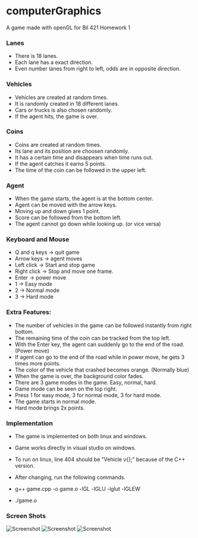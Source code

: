 # computerGraphics
A game made with openGL for Bil 421 Homework 1

### Lanes
- There is 18 lanes.
- Each lane has a exact direction.
- Even number lanes from right to left, odds are in opposite direction.

### Vehicles
- Vehicles are created at random times.
- It is randomly created in 18 different lanes.
- Cars or trucks is also chosen randomly.
- If the agent hits, the game is over.

### Coins
- Coins are created at random times.
- Its lane and its position are choosen randomly.
- It has a certain time and disappears when time runs out.
- If the agent catches it earns 5 points.
- The time of the coin can be followed in the upper left.

### Agent
- When the game starts, the agent is at the bottom center.
- Agent can be moved with the arrow keys.
- Moving up and down gives 1 point.
- Score can be followed from the bottom left.
- The agent cannot go down while looking up. (or vice versa)

### Keyboard and Mouse
- Q and q keys  -> quit game
- Arrow keys    -> agent moves
- Left click    -> Start and stop game
- Right click   -> Stop and move one frame.
- Enter         -> power move
- 1             -> Easy mode
- 2             -> Normal mode
- 3             -> Hard mode

### Extra Features:
- The number of vehicles in the game can be followed instantly from right bottom.
- The remaining time of the coin can be tracked from the top left.
- With the Enter key, the agent can suddenly go to the end of the road. (Power move)
- If agent can go to the end of the road while in power move, he gets 3 times more points.
- The color of the vehicle that crashed becomes orange. (Normally blue)
- When the game is over, the background color fades.
- There are 3 game modes in the game. Easy, normal, hard.
- Game mode can be seen on the top right.
- Press 1 for easy mode, 3 for normal mode, 3 for hard mode.
- The game starts in normal mode.
- Hard mode brings 2x points.


### Implementation
- The game is implemented on both linux and windows.
- Game works directly in visual studio on windows.

- To run on linux, line 404 should be "Vehicle v{};" because of the C++ version.
- After changing, run the following commands.
- g++ game.cpp -o game.o -lGL -lGLU -lglut -lGLEW
- ./game.o

### Screen Shots
![Screenshot](ss/ss1)
![Screenshot](ss/ss2)
![Screenshot](ss/ss3)
